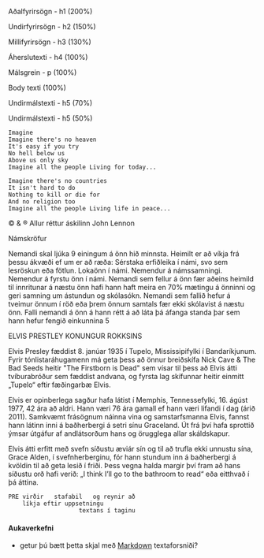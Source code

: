Aðalfyrirsögn - h1 (200%)

Undirfyrirsögn - h2 (150%)

Millifyrirsögn - h3 (130%)

Áherslutexti - h4 (100%)

Málsgrein - p (100%) 

Body texti (100%)

Undirmálstexti - h5 (70%) 

Undirmálstexti - h5 (50%) 

    Imagine
    Imagine there's no heaven
    It's easy if you try
    No hell below us
    Above us only sky
    Imagine all the people Living for today...

    Imagine there's no countries
    It isn't hard to do
    Nothing to kill or die for
    And no religion too
    Imagine all the people Living life in peace...

© & ® Allur réttur áskilinn John Lennon

Námskröfur

Nemandi skal ljúka 9 einingum á önn hið minnsta. 
Heimilt er að víkja frá þessu ákvæði ef um er að ræða:
    Sérstaka erfiðleika í námi, svo sem lesröskun eða fötlun.
    Lokaönn í námi.
    Nemendur á námssamningi.
    Nemendur á fyrstu önn í námi.
Nemandi sem fellur á önn fær aðeins heimild til innritunar á næstu önn hafi hann haft meira en 70% mætingu á önninni og geri samning um ástundun og skólasókn.
Nemandi sem fallið hefur á tveimur önnum í röð eða þrem önnum samtals fær ekki skólavist á næstu önn.
Falli nemandi á önn á hann rétt á að láta þá áfanga standa þar sem hann hefur fengið einkunnina 5

ELVIS PRESTLEY KONUNGUR ROKKSINS

Elvis Presley fæddist 8. janúar 1935 í Tupelo, Mississipifylki í Bandaríkjunum. Fyrir tónlistaráhugamenn má geta þess að önnur breiðskífa Nick Cave & The Bad Seeds heitir "The Firstborn is Dead" sem vísar til þess að Elvis átti tvíburabróður sem fæddist andvana, og fyrsta lag skífunnar heitir einmitt „Tupelo“ eftir fæðingarbæ Elvis.

Elvis er opinberlega sagður hafa látist í Memphis, Tennessefylki, 16. ágúst 1977, 42 ára að aldri. Hann væri 76 ára gamall ef hann væri lifandi í dag (árið 2011). Samkvæmt frásögnum náinna vina og samstarfsmanna Elvis, fannst hann látinn inni á baðherbergi á setri sínu Graceland. Út frá því hafa sprottið ýmsar útgáfur af andlátsorðum hans og örugglega allar skáldskapur.

Elvis átti erfitt með svefn síðustu æviár sín og til að trufla ekki unnustu sína, Grace Alden, í svefnherberginu, fór hann stundum inn á baðherbergi á kvöldin til að geta lesið í friði. Þess vegna halda margir því fram að hans síðustu orð hafi verið: „I think I’ll go to the bathroom to read“ eða eitthvað í þá áttina.

    PRE virðir   stafabil   og reynir að 
        líkja eftir uppsetningu 
                        textans í taginu


#### Aukaverkefni 
* getur þú bætt þetta skjal með [Markdown](https://is.wikipedia.org/wiki/Markdown) textaforsniði?
